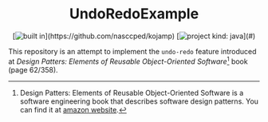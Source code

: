 <div align="center">

UndoRedoExample
===============

[![built in](https://img.shields.io/badge/built_in-kojamp_0.1.1-blue?)](https://github.com/nasccped/kojamp)
[![project kind: java](https://img.shields.io/badge/project_kind-java-orange?)](#)

</div>

This repository is an attempt to implement the `undo-redo` feature
introduced at _Design Patters: Elements of Reusable Object-Oriented
Software_[^design-patterns-book] book (page 62/358).

[^design-patterns-book]: Design Patters: Elements of Reusable
  Object-Oriented Software is a software engineering book that
  describes software design patterns. You can find it at
  [amazon website](https://www.amazon.com/Design-Patterns-Elements-Reusable-Object-Oriented/dp/0201633612).
